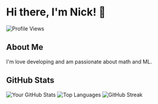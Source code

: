 # Hi there, I'm Nick! 👋
![Profile Views](https://komarev.com/ghpvc/?username=nicholasbrar&color=blue)

## About Me
I'm love developing and am passionate about math and ML. 

## GitHub Stats
![Your GitHub Stats](https://github-readme-stats.vercel.app/api?username=nicholasbrar&show_icons=true&theme=radical)
![Top Languages](https://github-readme-stats.vercel.app/api/top-langs/?username=nicholasbrar&layout=compact&theme=radical)
![GitHub Streak](https://github-readme-streak-stats.herokuapp.com/?user=nicholasbrar&theme=radical)


